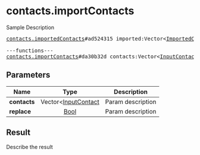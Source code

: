 # contacts.importContacts

Sample Description

<pre>
<a href="../constructor/contacts.importedContacts">contacts.importedContacts</a>#ad524315 imported:Vector&lt;<a href="../type/ImportedContact.md">ImportedContact</a>&gt; retry_contacts:Vector&lt;<a href="../type/long.md">long</a>&gt; users:Vector&lt;<a href="../type/User.md">User</a>&gt; = <a href="../type/contacts.ImportedContacts.md">contacts.ImportedContacts</a>;

---functions---
<a href="../method/contacts.importContacts.md">contacts.importContacts</a>#da30b32d contacts:Vector&lt;<a href="../type/InputContact.md">InputContact</a>&gt; replace:<a href="../type/Bool.md">Bool</a> = <a href="../type/contacts.ImportedContacts.md">contacts.ImportedContacts</a>;
</pre>

## Parameters

| Name | Type | Description |
|------|:----:|-------------|
| **contacts** | Vector<[InputContact](../type/InputContact.md) | Param description |
| **replace** | [Bool](../type/Bool.md) | Param description |

## Result

Describe the result

